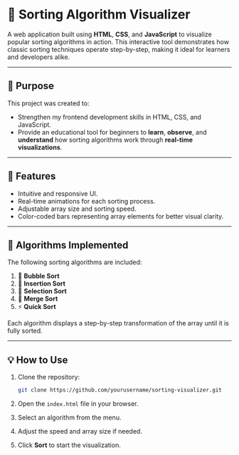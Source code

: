 # 🔢 Sorting Algorithm Visualizer

A web application built using **HTML**, **CSS**, and **JavaScript** to visualize popular sorting algorithms in action. This interactive tool demonstrates how classic sorting techniques operate step-by-step, making it ideal for learners and developers alike.

---

## 🎯 Purpose

This project was created to:

- Strengthen my frontend development skills in HTML, CSS, and JavaScript.
- Provide an educational tool for beginners to **learn**, **observe**, and **understand** how sorting algorithms work through **real-time visualizations**.

---

## 🚀 Features

- Intuitive and responsive UI.
- Real-time animations for each sorting process.
- Adjustable array size and sorting speed.
- Color-coded bars representing array elements for better visual clarity.

---

## 🧠 Algorithms Implemented

The following sorting algorithms are included:

1. 🫧 **Bubble Sort**
2. 🧩 **Insertion Sort**
3. 🧮 **Selection Sort**
4. 🔀 **Merge Sort**
5. ⚡ **Quick Sort**

Each algorithm displays a step-by-step transformation of the array until it is fully sorted.

---

## 💡 How to Use

1. Clone the repository:
   ```bash
   git clone https://github.com/yourusername/sorting-visualizer.git
   ```
2. Open the `index.html` file in your browser.

3. Select an algorithm from the menu.

4. Adjust the speed and array size if needed.

5. Click **Sort** to start the visualization.



